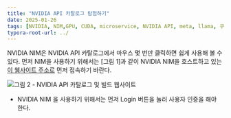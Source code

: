 ```yaml
---
title: "NVIDIA API 카탈로그 탐험하기"
date: 2025-01-26
tags: [NVIDIA, NIM,GPU, CUDA, microservice, NVIDIA API, meta, llama, 쿠버네티스, 마이크로서비스, 추론, 메타, 라마]
typora-root-url: ../
---
```

NVIDIA NIM은 NVIDIA API 카탈로그에서 마우스 몇 번만 클릭하면 쉽게 사용해 볼 수 있다. 먼저 NIM을 사용하기 위해서는 [그림 1]과 같이 NVIDIA NIM을 호스트하고 있는 [이 웹사이트 주소로](https://build.nvidia.com/explore/discover) 먼저 접속하기 바란다.



![그림 2 - NVIDIA API 카탈로그 및 빌드 웹사이트](/2025-01/Users/synab/source/synabreu.github.io/images/$[filename]/NIM-2-01-1744712546520-4.png)

* NVIDIA NIM 을 사용하기 위해서는 먼저 Login 버튼을 눌러 사용자 인증을 해야 한다. 





